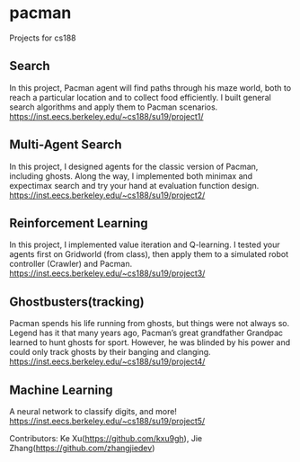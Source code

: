 # pacman
Projects for cs188

## Search
In this project, Pacman agent will find paths through his maze world, both to reach a particular location and to collect food efficiently. I built general search algorithms and apply them to Pacman scenarios.
https://inst.eecs.berkeley.edu/~cs188/su19/project1/

## Multi-Agent Search
In this project, I designed agents for the classic version of Pacman, including ghosts. Along the way, I implemented both minimax and expectimax search and try your hand at evaluation function design.
https://inst.eecs.berkeley.edu/~cs188/su19/project2/

## Reinforcement Learning
In this project, I implemented value iteration and Q-learning. I tested your agents first on Gridworld (from class), then apply them to a simulated robot controller (Crawler) and Pacman.
https://inst.eecs.berkeley.edu/~cs188/su19/project3/

## Ghostbusters(tracking)
Pacman spends his life running from ghosts, but things were not always so. Legend has it that many years ago, Pacman’s great grandfather Grandpac learned to hunt ghosts for sport. However, he was blinded by his power and could only track ghosts by their banging and clanging.
https://inst.eecs.berkeley.edu/~cs188/su19/project4/

## Machine Learning
A neural network to classify digits, and more!
https://inst.eecs.berkeley.edu/~cs188/su19/project5/

Contributors: Ke Xu(https://github.com/kxu9gh), Jie Zhang(https://github.com/zhangjiedev)
